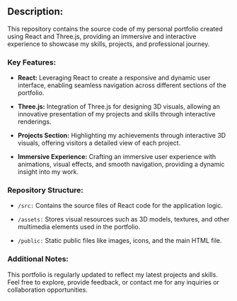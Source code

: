 ## Description:

This repository contains the source code of my personal portfolio created using React and Three.js, providing an immersive and interactive experience to showcase my skills, projects, and professional journey.

### Key Features:
- **React:** Leveraging React to create a responsive and dynamic user interface, enabling seamless navigation across different sections of the portfolio.
  
- **Three.js:** Integration of Three.js for designing 3D visuals, allowing an innovative presentation of my projects and skills through interactive renderings.

- **Projects Section:** Highlighting my achievements through interactive 3D visuals, offering visitors a detailed view of each project.

- **Immersive Experience:** Crafting an immersive user experience with animations, visual effects, and smooth navigation, providing a dynamic insight into my work.

### Repository Structure:
- `/src:` Contains the source files of React code for the application logic.

- `/assets:` Stores visual resources such as 3D models, textures, and other multimedia elements used in the portfolio.

- `/public:` Static public files like images, icons, and the main HTML file.

### Additional Notes:
This portfolio is regularly updated to reflect my latest projects and skills. Feel free to explore, provide feedback, or contact me for any inquiries or collaboration opportunities.